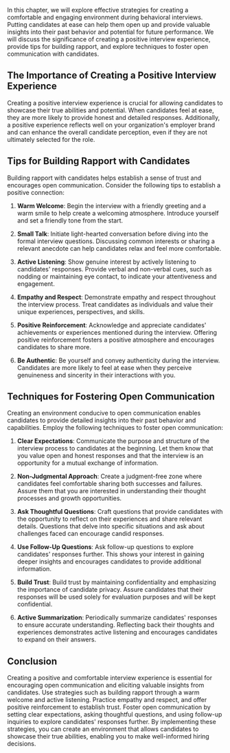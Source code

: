 
In this chapter, we will explore effective strategies for creating a comfortable and engaging environment during behavioral interviews. Putting candidates at ease can help them open up and provide valuable insights into their past behavior and potential for future performance. We will discuss the significance of creating a positive interview experience, provide tips for building rapport, and explore techniques to foster open communication with candidates.

The Importance of Creating a Positive Interview Experience
----------------------------------------------------------

Creating a positive interview experience is crucial for allowing candidates to showcase their true abilities and potential. When candidates feel at ease, they are more likely to provide honest and detailed responses. Additionally, a positive experience reflects well on your organization's employer brand and can enhance the overall candidate perception, even if they are not ultimately selected for the role.

Tips for Building Rapport with Candidates
-----------------------------------------

Building rapport with candidates helps establish a sense of trust and encourages open communication. Consider the following tips to establish a positive connection:

1. **Warm Welcome**: Begin the interview with a friendly greeting and a warm smile to help create a welcoming atmosphere. Introduce yourself and set a friendly tone from the start.

2. **Small Talk**: Initiate light-hearted conversation before diving into the formal interview questions. Discussing common interests or sharing a relevant anecdote can help candidates relax and feel more comfortable.

3. **Active Listening**: Show genuine interest by actively listening to candidates' responses. Provide verbal and non-verbal cues, such as nodding or maintaining eye contact, to indicate your attentiveness and engagement.

4. **Empathy and Respect**: Demonstrate empathy and respect throughout the interview process. Treat candidates as individuals and value their unique experiences, perspectives, and skills.

5. **Positive Reinforcement**: Acknowledge and appreciate candidates' achievements or experiences mentioned during the interview. Offering positive reinforcement fosters a positive atmosphere and encourages candidates to share more.

6. **Be Authentic**: Be yourself and convey authenticity during the interview. Candidates are more likely to feel at ease when they perceive genuineness and sincerity in their interactions with you.

Techniques for Fostering Open Communication
-------------------------------------------

Creating an environment conducive to open communication enables candidates to provide detailed insights into their past behavior and capabilities. Employ the following techniques to foster open communication:

1. **Clear Expectations**: Communicate the purpose and structure of the interview process to candidates at the beginning. Let them know that you value open and honest responses and that the interview is an opportunity for a mutual exchange of information.

2. **Non-Judgmental Approach**: Create a judgment-free zone where candidates feel comfortable sharing both successes and failures. Assure them that you are interested in understanding their thought processes and growth opportunities.

3. **Ask Thoughtful Questions**: Craft questions that provide candidates with the opportunity to reflect on their experiences and share relevant details. Questions that delve into specific situations and ask about challenges faced can encourage candid responses.

4. **Use Follow-Up Questions**: Ask follow-up questions to explore candidates' responses further. This shows your interest in gaining deeper insights and encourages candidates to provide additional information.

5. **Build Trust**: Build trust by maintaining confidentiality and emphasizing the importance of candidate privacy. Assure candidates that their responses will be used solely for evaluation purposes and will be kept confidential.

6. **Active Summarization**: Periodically summarize candidates' responses to ensure accurate understanding. Reflecting back their thoughts and experiences demonstrates active listening and encourages candidates to expand on their answers.

Conclusion
----------

Creating a positive and comfortable interview experience is essential for encouraging open communication and eliciting valuable insights from candidates. Use strategies such as building rapport through a warm welcome and active listening. Practice empathy and respect, and offer positive reinforcement to establish trust. Foster open communication by setting clear expectations, asking thoughtful questions, and using follow-up inquiries to explore candidates' responses further. By implementing these strategies, you can create an environment that allows candidates to showcase their true abilities, enabling you to make well-informed hiring decisions.
